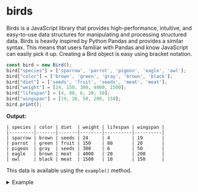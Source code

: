 # birds
Birds is a JavaScript library that provides high-performance, intuitive, and easy-to-use data structures for manipulating and processing structured data. Birds is heavily inspired by Python Pandas and provides a similar syntax. This means that users familiar with Pandas and know JavaScript can easily pick it up.
Creating a Bird object is easy using bracket notation.
  ```javascript
  const bird = new Bird();
  bird["species"] = ['sparrow', 'parrot', 'pigeon', 'eagle', 'owl'];
  bird["color"] = ['brown', 'green', 'gray', 'brown', 'black'];
  bird["diet"] = ['seeds', 'fruit', 'seeds', 'meat', 'meat'];
  bird["weight"] = [24, 150, 300, 4000, 1500];
  bird["lifespan"] = [4, 80, 6, 20, 10];
  bird["wingspan"] = [19, 20, 50, 200, 150];
  bird.print();
  ```
  **Output:**
  ```
  | species | color | diet  | weight | lifespan | wingspan |
  |---------|-------|-------|--------|----------|----------|
  | sparrow | brown | seeds | 24     | 4        | 19       |
  | parrot  | green | fruit | 150    | 80       | 20       |
  | pigeon  | gray  | seeds | 300    | 6        | 50       |
  | eagle   | brown | meat  | 4000   | 20       | 200      |
  | owl     | black | meat  | 1500   | 10       | 150      |
  ```
  This data is available using the `example()` method.
<details>
  <summary>Example</summary>
  Creates a Bird object with example data.
  ```javascript
  const bird = Bird.example();
  bird.print();
  ```
  **Output:**
  ```
  | species | color | diet  | weight | lifespan | wingspan |
  |---------|-------|-------|--------|----------|----------|
  | sparrow | brown | seeds | 24     | 4        | 19       |
  | parrot  | green | fruit | 150    | 80       | 20       |
  | pigeon  | gray  | seeds | 300    | 6        | 50       |
  | eagle   | brown | meat  | 4000   | 20       | 200      |
  | owl     | black | meat  | 1500   | 10       | 150      |
  ```
</details>
